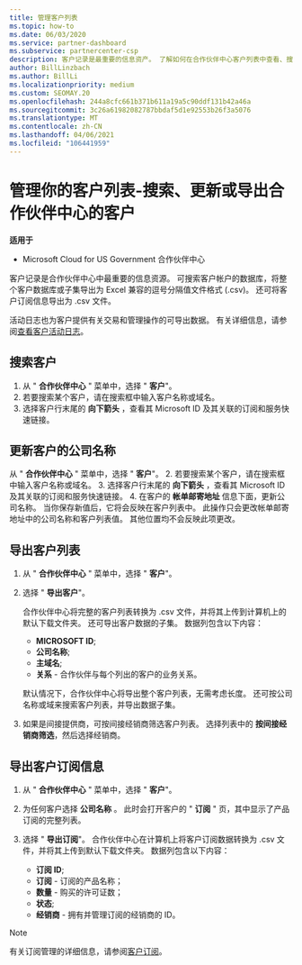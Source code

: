 ```yaml
---
title: 管理客户列表
ms.topic: how-to
ms.date: 06/03/2020
ms.service: partner-dashboard
ms.subservice: partnercenter-csp
description: 客户记录是最重要的信息资产。 了解如何在合作伙伴中心客户列表中查看、搜索、更新 & 导出信息。
author: BillLinzbach
ms.author: BillLi
ms.localizationpriority: medium
ms.custom: SEOMAY.20
ms.openlocfilehash: 244a8cfc661b371b611a19a5c90ddf131b42a46a
ms.sourcegitcommit: 3c26a61982082787bbdaf5d1e92553b26f3a5076
ms.translationtype: MT
ms.contentlocale: zh-CN
ms.lasthandoff: 04/06/2021
ms.locfileid: "106441959"
---
```

# <a name="manage-your-customer-list---search-update-or-export-customers-in-partner-center"></a>管理你的客户列表-搜索、更新或导出合作伙伴中心的客户

**适用于**

- Microsoft Cloud for US Government 合作伙伴中心

客户记录是合作伙伴中心中最重要的信息资源。 可搜索客户帐户的数据库，将整个客户数据库或子集导出为 Excel 兼容的逗号分隔值文件格式 (.csv)。 还可将客户订阅信息导出为 .csv 文件。

活动日志也为客户提供有关交易和管理操作的可导出数据。 有关详细信息，请参阅[查看客户活动日志](activity-logs.md)。

## <a name="search-for-a-customer"></a>搜索客户

1. 从 " **合作伙伴中心** " 菜单中，选择 " **客户**"。
2. 若要搜索某个客户，请在搜索框中输入客户名称或域名。
3. 选择客户行末尾的 **向下箭头** ，查看其 Microsoft ID 及其关联的订阅和服务快速链接。

## <a name="update-a-customers-company-name"></a>更新客户的公司名称

从 " **合作伙伴中心** " 菜单中，选择 " **客户**"。
2. 若要搜索某个客户，请在搜索框中输入客户名称或域名。
3. 选择客户行末尾的 **向下箭头** ，查看其 Microsoft ID 及其关联的订阅和服务快速链接。
4. 在客户的 **帐单邮寄地址** 信息下面，更新公司名称。 当你保存新值后，它将会反映在客户列表中。 此操作只会更改帐单邮寄地址中的公司名称和客户列表值。 其他位置均不会反映此项更改。

## <a name="export-your-customer-list"></a>导出客户列表

1. 从 " **合作伙伴中心** " 菜单中，选择 " **客户**"。
2. 选择 " **导出客户**"。

   合作伙伴中心将完整的客户列表转换为 .csv 文件，并将其上传到计算机上的默认下载文件夹。 还可导出客户数据的子集。 数据列包含以下内容：

   - **MICROSOFT ID**;
   - **公司名称**;
   - **主域名**;
   - **关系** - 合作伙伴与每个列出的客户的业务关系。

    默认情况下，合作伙伴中心将导出整个客户列表，无需考虑长度。 还可按公司名称或域来搜索客户列表，并导出数据子集。

3. 如果是间接提供商，可按间接经销商筛选客户列表。 选择列表中的 **按间接经销商筛选**，然后选择经销商。


## <a name="export-customer-subscription-information"></a>导出客户订阅信息

1. 从 " **合作伙伴中心** " 菜单中，选择 " **客户**"。

2. 为任何客户选择 **公司名称** 。 此时会打开客户的 " **订阅** " 页，其中显示了产品订阅的完整列表。

3. 选择 " **导出订阅**"。 合作伙伴中心在计算机上将客户订阅数据转换为 .csv 文件，并将其上传到默认下载文件夹。 数据列包含以下内容：
   - **订阅 ID**;
   - **订阅** - 订阅的产品名称；
   - **数量** - 购买的许可证数；
   - **状态**;
   - **经销商** - 拥有并管理订阅的经销商的 ID。

> [!NOTE]  
> 有关订阅管理的详细信息，请参阅[客户订阅](customer-subscriptions.md)。
